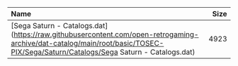 |Name|Size|
|:---|---:|
|[Sega Saturn - Catalogs.dat](https://raw.githubusercontent.com/open-retrogaming-archive/dat-catalog/main/root/basic/TOSEC-PIX/Sega/Saturn/Catalogs/Sega Saturn - Catalogs.dat)|4923|
